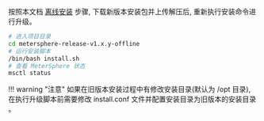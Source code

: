
按照本文档 [离线安装](./offline_installation.md) 步骤, 下载新版本安装包并上传解压后, 重新执行安装命令进行升级。

```sh
# 进入项目目录
cd metersphere-release-v1.x.y-offline
# 运行安装脚本
/bin/bash install.sh
# 查看 MeterSphere 状态
msctl status
```

!!! warning "注意"
    如果在旧版本安装过程中有修改安装目录(默认为 /opt 目录), 在执行升级脚本前需要修改 install.conf 文件并配置安装目录为旧版本的安装目录 。
